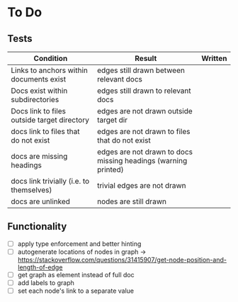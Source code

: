 # To Do

## Tests
| Condition                                   | Result                                                         | Written |
| ------------------------------------------- | -------------------------------------------------------------- | ------- |
| Links to anchors within documents exist     | edges still drawn between relevant docs                        |         |
| Docs exist within subdirectories            | edges still drawn to relevant docs                             |         |
| Docs link to files outside target directory | edges are not drawn outside target dir                         |         |
| docs link to files that do not exist        | edges are not drawn to files that do not exist                 |         |
| docs are missing headings                   | edges are not drawn to docs missing headings (warning printed) |         |
| docs link trivially (i.e. to themselves)    | trivial edges are not drawn                                    |         |
| docs are unlinked                           | nodes are still drawn |         |

## Functionality
- [ ] apply type enforcement and better hinting
- [ ] autogenerate locations of nodes in graph -> https://stackoverflow.com/questions/31415907/get-node-position-and-length-of-edge
- [ ] get graph as element instead of full doc
- [ ] add labels to graph
- [ ] set each node's link to a separate value